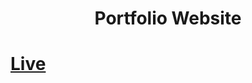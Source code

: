 # <h1 align="center">Portfolio Website</h1>
# <a align="center" href="https://bharathk01.github.io">Live</a>
